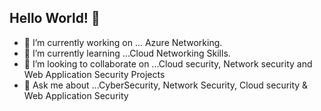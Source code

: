 ## Hello World! 👋



- 🔭 I’m currently working on ... Azure Networking.
- 🌱 I’m currently learning ...Cloud Networking Skills.
- 👯 I’m looking to collaborate on ...Cloud security, Network security and Web Application Security Projects
- 💬 Ask me about ...CyberSecurity, Network Security, Cloud security & Web Application Security

